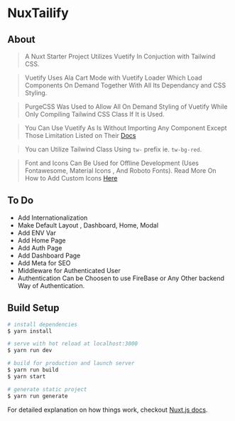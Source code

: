 # NuxTailify

## About

> A Nuxt Starter Project Utilizes Vuetify In Conjuction with Tailwind CSS.

> Vuetify Uses Ala Cart Mode with Vuetify Loader Which Load Components On Demand Together With All Its Dependancy and CSS Styling.

> PurgeCSS Was Used to Allow All On Demand Styling of Vuetify While Only Compiling Tailwind CSS Class If It is Used.

> You Can Use Vuetify As Is Without Importing Any Component Except Those Limitation Listed on Their [Docs](https://vuetifyjs.com/en/guides/a-la-carte#vuetify-loader)

> You can Utilize Tailwind Class Using `tw-` prefix ie. `tw-bg-red`.

> Font and Icons Can Be Used for Offline Development (Uses Fontawesome, Material Icons , And Roboto Fonts). Read More On How to Add Custom Icons [Here](https://vuetifyjs.com/en/framework/icons)

## To Do

- Add Internationalization
- Make Default Layout , Dashboard, Home, Modal
- Add ENV Var
- Add Home Page
- Add Auth Page
- Add Dashboard Page
- Add Meta for SEO
- Middleware for Authenticated User
- Authentication Can be Choosen to use FireBase or Any Other backend Way of Authentication.

## Build Setup

```bash
# install dependencies
$ yarn install

# serve with hot reload at localhost:3000
$ yarn run dev

# build for production and launch server
$ yarn run build
$ yarn start

# generate static project
$ yarn run generate
```

For detailed explanation on how things work, checkout [Nuxt.js docs](https://nuxtjs.org).
